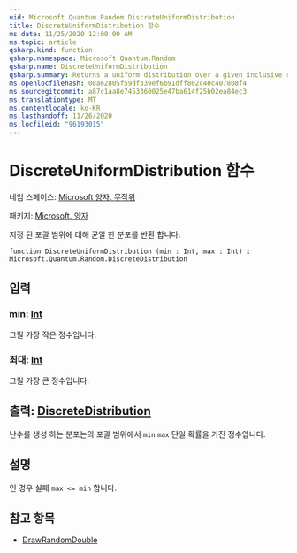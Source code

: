 ```yaml
---
uid: Microsoft.Quantum.Random.DiscreteUniformDistribution
title: DiscreteUniformDistribution 함수
ms.date: 11/25/2020 12:00:00 AM
ms.topic: article
qsharp.kind: function
qsharp.namespace: Microsoft.Quantum.Random
qsharp.name: DiscreteUniformDistribution
qsharp.summary: Returns a uniform distribution over a given inclusive range.
ms.openlocfilehash: 08a62805f59df339ef6b91dff802c40c407808f4
ms.sourcegitcommit: a87c1aa8e7453360025e47ba614f25b02ea84ec3
ms.translationtype: MT
ms.contentlocale: ko-KR
ms.lasthandoff: 11/26/2020
ms.locfileid: "96193015"
---
```

# <a name="discreteuniformdistribution-function"></a>DiscreteUniformDistribution 함수

네임 스페이스: [Microsoft 양자. 무작위](xref:Microsoft.Quantum.Random)

패키지: [Microsoft. 양자](https://nuget.org/packages/Microsoft.Quantum.QSharp.Core)


지정 된 포괄 범위에 대해 균일 한 분포를 반환 합니다.

```qsharp
function DiscreteUniformDistribution (min : Int, max : Int) : Microsoft.Quantum.Random.DiscreteDistribution
```


## <a name="input"></a>입력

### <a name="min--int"></a>min: [Int](xref:microsoft.quantum.lang-ref.int)

그릴 가장 작은 정수입니다.


### <a name="max--int"></a>최대: [Int](xref:microsoft.quantum.lang-ref.int)

그릴 가장 큰 정수입니다.



## <a name="output--discretedistribution"></a>출력: [DiscreteDistribution](xref:Microsoft.Quantum.Random.DiscreteDistribution)

난수를 생성 하는 분포는의 포괄 범위에서 `min` `max` 단일 확률을 가진 정수입니다.

## <a name="remarks"></a>설명

인 경우 실패 `max <= min` 합니다.

## <a name="see-also"></a>참고 항목

- [DrawRandomDouble](xref:Microsoft.Quantum.DrawRandomDouble)